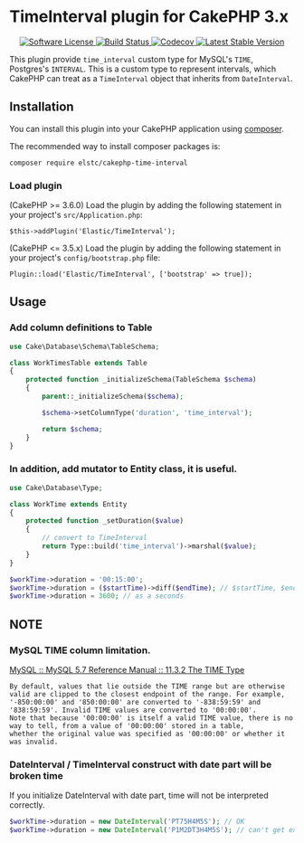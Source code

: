 # TimeInterval plugin for CakePHP 3.x

<p align="center">
    <a href="LICENSE.txt" target="_blank">
        <img alt="Software License" src="https://img.shields.io/badge/license-MIT-brightgreen.svg?style=flat-square">
    </a>
    <a href="https://travis-ci.org/elstc/cakephp-time-interval" target="_blank">
        <img alt="Build Status" src="https://img.shields.io/travis/elstc/cakephp-time-interval/master.svg?style=flat-square">
    </a>
    <a href="https://codecov.io/gh/elstc/cakephp-time-interval" target="_blank">
        <img alt="Codecov" src="https://img.shields.io/codecov/c/github/elstc/cakephp-time-interval.svg?style=flat-square">
    </a>
    <a href="https://packagist.org/packages/elstc/cakephp-time-interval" target="_blank">
        <img alt="Latest Stable Version" src="https://img.shields.io/packagist/v/elstc/cakephp-time-interval.svg?style=flat-square">
    </a>
</p>

This plugin provide `time_interval` custom type for MySQL's `TIME`, Postgres's `INTERVAL`.
This is a custom type to represent intervals, which CakePHP can treat as a `TimeInterval` object that inherits from `DateInterval`.

## Installation

You can install this plugin into your CakePHP application using [composer](http://getcomposer.org).

The recommended way to install composer packages is:

```
composer require elstc/cakephp-time-interval
```

### Load plugin

(CakePHP >= 3.6.0) Load the plugin by adding the following statement in your project's `src/Application.php`:

```
$this->addPlugin('Elastic/TimeInterval');
```

(CakePHP <= 3.5.x) Load the plugin by adding the following statement in your project's `config/bootstrap.php` file:

```
Plugin::load('Elastic/TimeInterval', ['bootstrap' => true]);
```

## Usage

### Add column definitions to Table

```php
use Cake\Database\Schema\TableSchema;

class WorkTimesTable extends Table
{
    protected function _initializeSchema(TableSchema $schema)
    {
        parent::_initializeSchema($schema);

        $schema->setColumnType('duration', 'time_interval');

        return $schema;
    }
}
```

### In addition, add mutator to Entity class, it is useful.

```php
use Cake\Database\Type;

class WorkTime extends Entity
{
    protected function _setDuration($value)
    {
        // convert to TimeInterval
        return Type::build('time_interval')->marshal($value);
    }
}

$workTime->duration = '00:15:00';
$workTime->duration = ($startTime)->diff($endTime); // $startTime, $endTime is FrozenTime object.
$workTime->duration = 3600; // as a seconds
```

## NOTE

### MySQL TIME column limitation.

[MySQL :: MySQL 5.7 Reference Manual :: 11.3.2 The TIME Type](https://dev.mysql.com/doc/refman/5.7/en/time.html)

    By default, values that lie outside the TIME range but are otherwise valid are clipped to the closest endpoint of the range. For example,
    '-850:00:00' and '850:00:00' are converted to '-838:59:59' and '838:59:59'. Invalid TIME values are converted to '00:00:00'.
    Note that because '00:00:00' is itself a valid TIME value, there is no way to tell, from a value of '00:00:00' stored in a table,
    whether the original value was specified as '00:00:00' or whether it was invalid.

### DateInterval / TimeInterval construct with date part will be broken time

If you initialize DateInterval with date part, time will not be interpreted correctly.

```php
$workTime->duration = new DateInterval('PT75H4M5S'); // OK
$workTime->duration = new DateInterval('P1M2DT3H4M5S'); // can't get expected time
```
